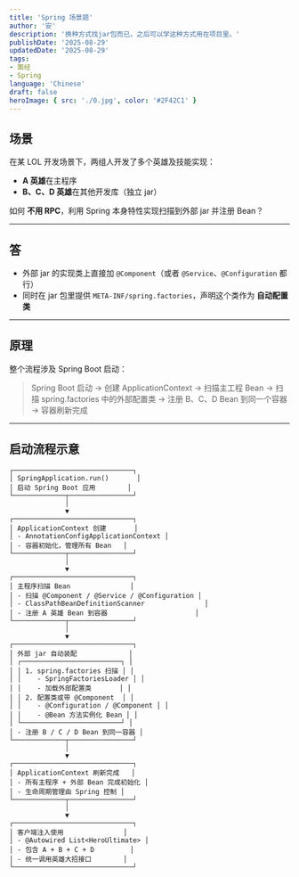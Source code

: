 ```yaml
---
title: 'Spring 场景题'
author: '安'
description: '换种方式找jar包而已，之后可以学这种方式用在项目里。'
publishDate: '2025-08-29'
updatedDate: '2025-08-29'
tags:
- 面经
- Spring
language: 'Chinese'
draft: false
heroImage: { src: './0.jpg', color: '#2F42C1' }
---
```

## 场景

在某 LOL 开发场景下，两组人开发了多个英雄及技能实现：

* **A 英雄**在主程序
* **B、C、D 英雄**在其他开发库（独立 jar）

如何 **不用 RPC**，利用 Spring 本身特性实现扫描到外部 jar 并注册 Bean？

---

## 答

* 外部 jar 的实现类上直接加 `@Component`（或者 `@Service`、`@Configuration` 都行）
* 同时在 jar 包里提供 `META-INF/spring.factories`，声明这个类作为 **自动配置类**

---

## 原理

整个流程涉及 Spring Boot 启动：

> Spring Boot 启动 → 创建 ApplicationContext → 扫描主工程 Bean → 扫描 spring.factories 中的外部配置类 → 注册 B、C、D Bean 到同一个容器 → 容器刷新完成

---

## 启动流程示意

```
┌──────────────────────────────┐
│ SpringApplication.run()       │
│ 启动 Spring Boot 应用        │
└─────────────┬────────────────┘
              │
              ▼
┌──────────────────────────────┐
│ ApplicationContext 创建       │
│ - AnnotationConfigApplicationContext │
│ - 容器初始化，管理所有 Bean   │
└─────────────┬────────────────┘
              │
              ▼
┌──────────────────────────────┐
│ 主程序扫描 Bean               │
│ - 扫描 @Component / @Service / @Configuration │
│ - ClassPathBeanDefinitionScanner               │
│ - 注册 A 英雄 Bean 到容器                      │
└─────────────┬────────────────┘
              │
              ▼
┌──────────────────────────────┐
│ 外部 jar 自动装配             │
│ ┌─────────────────────────┐ │
│ │ 1. spring.factories 扫描 │ │
│ │    - SpringFactoriesLoader │ │
│ │    - 加载外部配置类       │ │
│ │ 2. 配置类或带 @Component  │ │
│ │    - @Configuration / @Component │ │
│ │    - @Bean 方法实例化 Bean │ │
│ └─────────────────────────┘ │
│ - 注册 B / C / D Bean 到同一容器 │
└─────────────┬────────────────┘
              │
              ▼
┌──────────────────────────────┐
│ ApplicationContext 刷新完成   │
│ - 所有主程序 + 外部 Bean 完成初始化 │
│ - 生命周期管理由 Spring 控制 │
└─────────────┬────────────────┘
              │
              ▼
┌──────────────────────────────┐
│ 客户端注入使用               │
│ - @Autowired List<HeroUltimate> │
│ - 包含 A + B + C + D         │
│ - 统一调用英雄大招接口        │
└──────────────────────────────┘
```
